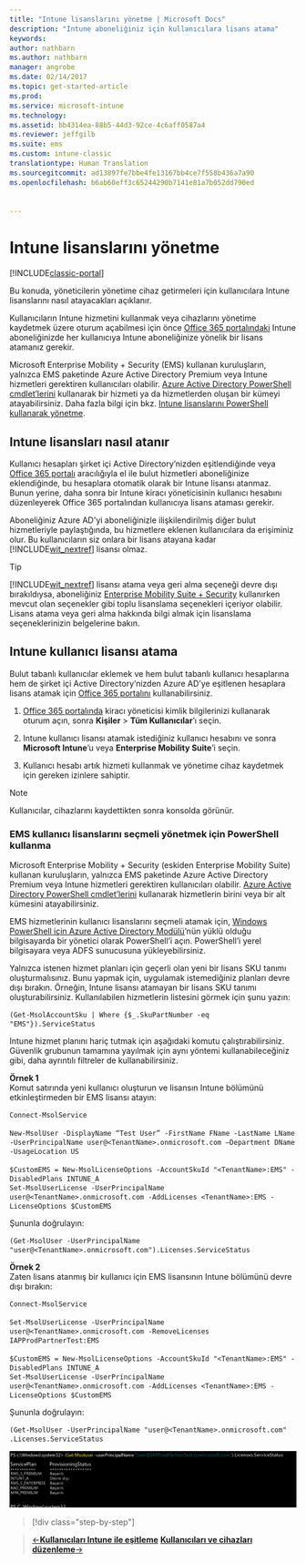 ```yaml
---
title: "Intune lisanslarını yönetme | Microsoft Docs"
description: "Intune aboneliğiniz için kullanıcılara lisans atama"
keywords: 
author: nathbarn
ms.author: nathbarn
manager: angrobe
ms.date: 02/14/2017
ms.topic: get-started-article
ms.prod: 
ms.service: microsoft-intune
ms.technology: 
ms.assetid: bb4314ea-88b5-44d3-92ce-4c6aff0587a4
ms.reviewer: jeffgilb
ms.suite: ems
ms.custom: intune-classic
translationtype: Human Translation
ms.sourcegitcommit: ad13897fe7bbe4fe13167bb4ce7f558b436a7a90
ms.openlocfilehash: b6ab60eff3c65244290b7141e81a7b052dd790ed


---
```


# <a name="manage-intune-licenses"></a>Intune lisanslarını yönetme

[!INCLUDE[classic-portal](../includes/classic-portal.md)]

Bu konuda, yöneticilerin yönetime cihaz getirmeleri için kullanıcılara Intune lisanslarını nasıl atayacakları açıklanır.

Kullanıcıların Intune hizmetini kullanmak veya cihazlarını yönetime kaydetmek üzere oturum açabilmesi için önce [Office 365 portalındaki](http://go.microsoft.com/fwlink/p/?LinkId=698854) Intune aboneliğinizde her kullanıcıya Intune aboneliğinize yönelik bir lisans atamanız gerekir.

Microsoft Enterprise Mobility + Security (EMS) kullanan kuruluşların, yalnızca EMS paketinde Azure Active Directory Premium veya Intune hizmetleri gerektiren kullanıcıları olabilir. [Azure Active Directory PowerShell cmdlet’lerini](https://msdn.microsoft.com/library/jj151815.aspx) kullanarak bir hizmeti ya da hizmetlerden oluşan bir kümeyi atayabilirsiniz. Daha fazla bilgi için bkz. [Intune lisanslarını PowerShell kullanarak yönetme](start-with-a-paid-subscription-to-microsoft-intune-step-4-posh.md).

## <a name="how-intune-licenses-are-assigned"></a>Intune lisansları nasıl atanır
Kullanıcı hesapları şirket içi Active Directory’nizden eşitlendiğinde veya [Office 365 portalı](http://go.microsoft.com/fwlink/p/?LinkId=698854) aracılığıyla el ile bulut hizmetleri aboneliğinize eklendiğinde, bu hesaplara otomatik olarak bir Intune lisansı atanmaz. Bunun yerine, daha sonra bir Intune kiracı yöneticisinin kullanıcı hesabını düzenleyerek Office 365 portalından kullanıcıya lisans ataması gerekir.

Aboneliğiniz Azure AD'yi aboneliğinizle ilişkilendirilmiş diğer bulut hizmetleriyle paylaştığında, bu hizmetlere eklenen kullanıcılara da erişiminiz olur. Bu kullanıcıların siz onlara bir lisans atayana kadar [!INCLUDE[wit_nextref](../includes/wit_nextref_md.md)] lisansı olmaz.

> [!TIP]
> [!INCLUDE[wit_nextref](../includes/wit_nextref_md.md)] lisansı atama veya geri alma seçeneği devre dışı bırakıldıysa, aboneliğiniz [Enterprise Mobility Suite + Security](https://www.microsoft.com/en-us/server-cloud/enterprise-mobility/overview.aspx) kullanırken mevcut olan seçenekler gibi toplu lisanslama seçenekleri içeriyor olabilir. Lisans atama veya geri alma hakkında bilgi almak için lisanslama seçeneklerinizin belgelerine bakın.

## <a name="assign-an-intune-user-license"></a>Intune kullanıcı lisansı atama

Bulut tabanlı kullanıcılar eklemek ve hem bulut tabanlı kullanıcı hesaplarına hem de şirket içi Active Directory’nizden Azure AD’ye eşitlenen hesaplara lisans atamak için [Office 365 portalını](http://go.microsoft.com/fwlink/p/?LinkId=698854) kullanabilirsiniz.

1.  [Office 365 portalında](http://go.microsoft.com/fwlink/p/?LinkId=698854) kiracı yöneticisi kimlik bilgilerinizi kullanarak oturum açın, sonra **Kişiler** > **Tüm Kullanıcılar**’ı seçin.

2.  Intune kullanıcı lisansı atamak istediğiniz kullanıcı hesabını ve sonra **Microsoft Intune**’u veya **Enterprise Mobility Suite**’i seçin.

3.  Kullanıcı hesabı artık hizmeti kullanmak ve yönetime cihaz kaydetmek için gereken izinlere sahiptir.

> [!NOTE]
> Kullanıcılar, cihazlarını kaydettikten sonra konsolda görünür.

### <a name="use-powershell-to-selectively-manage-ems-user-licenses"></a>EMS kullanıcı lisanslarını seçmeli yönetmek için PowerShell kullanma
Microsoft Enterprise Mobility + Security (eskiden Enterprise Mobility Suite) kullanan kuruluşların, yalnızca EMS paketinde Azure Active Directory Premium veya Intune hizmetleri gerektiren kullanıcıları olabilir. [Azure Active Directory PowerShell cmdlet’lerini](https://msdn.microsoft.com/library/jj151815.aspx) kullanarak hizmetlerin birini veya bir alt kümesini atayabilirsiniz.

EMS hizmetlerinin kullanıcı lisanslarını seçmeli atamak için, [Windows PowerShell için Azure Active Directory Modülü](https://msdn.microsoft.com/library/jj151815.aspx#bkmk_installmodule)’nün yüklü olduğu bilgisayarda bir yönetici olarak PowerShell’i açın. PowerShell’i yerel bilgisayara veya ADFS sunucusuna yükleyebilirsiniz.

Yalnızca istenen hizmet planları için geçerli olan yeni bir lisans SKU tanımı oluşturmalısınız. Bunu yapmak için, uygulamak istemediğiniz planları devre dışı bırakın. Örneğin, Intune lisansı atamayan bir lisans SKU tanımı oluşturabilirsiniz. Kullanılabilen hizmetlerin listesini görmek için şunu yazın:

    (Get-MsolAccountSku | Where {$_.SkuPartNumber -eq "EMS"}).ServiceStatus

Intune hizmet planını hariç tutmak için aşağıdaki komutu çalıştırabilirsiniz. Güvenlik grubunun tamamına yayılmak için aynı yöntemi kullanabileceğiniz gibi, daha ayrıntılı filtreler de kullanabilirsiniz.

**Örnek 1**<br>
Komut satırında yeni kullanıcı oluşturun ve lisansın Intune bölümünü etkinleştirmeden bir EMS lisansı atayın:

    Connect-MsolService

    New-MsolUser -DisplayName “Test User” -FirstName FName -LastName LName -UserPrincipalName user@<TenantName>.onmicrosoft.com –Department DName -UsageLocation US

    $CustomEMS = New-MsolLicenseOptions -AccountSkuId "<TenantName>:EMS" -DisabledPlans INTUNE_A
    Set-MsolUserLicense -UserPrincipalName user@<TenantName>.onmicrosoft.com -AddLicenses <TenantName>:EMS -LicenseOptions $CustomEMS


Şununla doğrulayın:

    (Get-MsolUser -UserPrincipalName "user@<TenantName>.onmicrosoft.com").Licenses.ServiceStatus

**Örnek 2**<br>
Zaten lisans atanmış bir kullanıcı için EMS lisansının Intune bölümünü devre dışı bırakın:

    Connect-MsolService

    Set-MsolUserLicense -UserPrincipalName user@<TenantName>.onmicrosoft.com -RemoveLicenses IAPProdPartnerTest:EMS

    $CustomEMS = New-MsolLicenseOptions -AccountSkuId "<TenantName>:EMS" -DisabledPlans INTUNE_A
    Set-MsolUserLicense -UserPrincipalName user@<TenantName>.onmicrosoft.com -AddLicenses <TenantName>:EMS -LicenseOptions $CustomEMS

Şununla doğrulayın:

    (Get-MsolUser -UserPrincipalName "user@<TenantName>.onmicrosoft.com" .Licenses.ServiceStatus

![PoSH-AddLic-Verify](./media/posh-addlic-verify.png)

>[!div class="step-by-step"]

>[&larr;**Kullanıcıları Intune ile eşitleme**](.\start-with-a-paid-subscription-to-microsoft-intune-step-2.md) [**Kullanıcıları ve cihazları düzenleme**&rarr;](.\start-with-a-paid-subscription-to-microsoft-intune-step-5.md)  



<!--HONumber=Feb17_HO3-->



